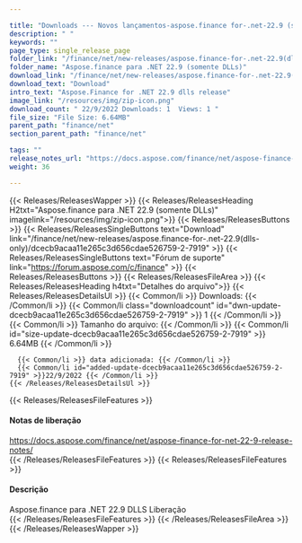 ```yaml
---

title: "Downloads --- Novos lançamentos-aspose.finance for-.net-22.9 (somente DLLs)"
description: " "
keywords: ""
page_type: single_release_page
folder_link: "/finance/net/new-releases/aspose.finance-for-.net-22.9(dlls-only)/"
folder_name: "Aspose.finance para .NET 22.9 (somente DLLs)"
download_link: "/finance/net/new-releases/aspose.finance-for-.net-22.9(dlls-only)/dcecb9acaa11e265c3d656cdae526759-2-7919"
download_text: "Download"
intro_text: "Aspose.Finance for .NET 22.9 dlls release"
image_link: "/resources/img/zip-icon.png"
download_count: " 22/9/2022 Downloads: 1  Views: 1 "
file_size: "File Size: 6.64MB"
parent_path: "finance/net"
section_parent_path: "finance/net"

tags: ""
release_notes_url: "https://docs.aspose.com/finance/net/aspose-finance-for-net-22-9-release-notes/"
weight: 36

---
```


{{< Releases/ReleasesWapper >}}
  {{< Releases/ReleasesHeading H2txt="Aspose.finance para .NET 22.9 (somente DLLs)" imagelink="/resources/img/zip-icon.png">}}
  {{< Releases/ReleasesButtons >}}
    {{< Releases/ReleasesSingleButtons text="Download" link="/finance/net/new-releases/aspose.finance-for-.net-22.9(dlls-only)/dcecb9acaa11e265c3d656cdae526759-2-7919" >}}
    {{< Releases/ReleasesSingleButtons text="Fórum de suporte" link="https://forum.aspose.com/c/finance" >}}
  {{< Releases/ReleasesButtons >}}
  {{< Releases/ReleasesFileArea >}}
    {{< Releases/ReleasesHeading h4txt="Detalhes do arquivo">}}
    {{< Releases/ReleasesDetailsUl >}}
      {{< Common/li >}} Downloads: {{< /Common/li >}}
      {{< Common/li class="downloadcount" id="dwn-update-dcecb9acaa11e265c3d656cdae526759-2-7919" >}} 1 {{< /Common/li >}}
      {{< Common/li >}} Tamanho do arquivo: {{< /Common/li >}}
      {{< Common/li id="size-update-dcecb9acaa11e265c3d656cdae526759-2-7919" >}} 6.64MB {{< /Common/li >}}

      {{< Common/li >}} data adicionada: {{< /Common/li >}}
      {{< Common/li id="added-update-dcecb9acaa11e265c3d656cdae526759-2-7919" >}}22/9/2022 {{< /Common/li >}}
    {{< /Releases/ReleasesDetailsUl >}}

  {{< Releases/ReleasesFileFeatures >}}
      <h4>Notas de liberação</h4><div><a href='https://docs.aspose.com/finance/net/aspose-finance-for-net-22-9-release-notes/'>https://docs.aspose.com/finance/net/aspose-finance-for-net-22-9-release-notes/</a></div>
  {{< /Releases/ReleasesFileFeatures >}}
  {{< Releases/ReleasesFileFeatures >}}
      <h4>Descrição</h4><div class="HTMLDescription">Aspose.finance para .NET 22.9 DLLS Liberação</div>
  {{< /Releases/ReleasesFileFeatures >}}
 {{< /Releases/ReleasesFileArea >}}
{{< /Releases/ReleasesWapper >}}


